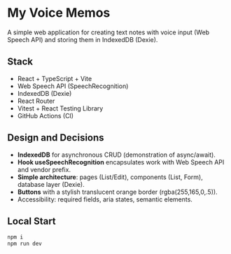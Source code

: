 # My Voice Memos

A simple web application for creating text notes with voice input (Web Speech API) and storing them in IndexedDB (Dexie).

## Stack

- React + TypeScript + Vite
- Web Speech API (SpeechRecognition)
- IndexedDB (Dexie)
- React Router
- Vitest + React Testing Library
- GitHub Actions (CI)

## Design and Decisions

- **IndexedDB** for asynchronous CRUD (demonstration of async/await).
- **Hook useSpeechRecognition** encapsulates work with Web Speech API and vendor prefix.
- **Simple architecture**: pages (List/Edit), components (List, Form), database layer (Dexie).
- **Buttons** with a stylish translucent orange border (rgba(255,165,0,.5)).
- Accessibility: required fields, aria states, semantic elements.

## Local Start

```bash
npm i
npm run dev
```
